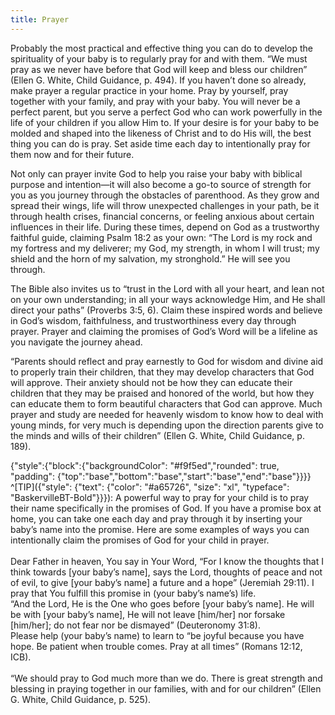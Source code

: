 ```yaml
---
title: Prayer
---
```


Probably the most practical and effective thing you can do to develop the spirituality of your baby is to regularly pray for and with them. “We must pray as we never have before that God will keep and bless our children” (Ellen G. White, Child Guidance, p. 494). If you haven’t done so already, make prayer a regular practice in your home. Pray by yourself, pray together with your family, and pray with your baby. You will never be a perfect parent, but you serve a perfect God who can work powerfully in the life of your children if you allow Him to. If your desire is for your baby to be molded and shaped into the likeness of Christ and to do His will, the best thing you can do is pray. Set aside time each day to intentionally pray for them now and for their future.

Not only can prayer invite God to help you raise your baby with biblical purpose and intention—it will also become a go-to source of strength for you as you journey through the obstacles of parenthood. As they grow and spread their wings, life will throw unexpected challenges in your path, be it through health crises, financial concerns, or feeling anxious about certain influences in their life. During these times, depend on God as a trustworthy faithful guide, claiming Psalm 18:2 as your own: “The Lord is my rock and my fortress and my deliverer; my God, my strength, in whom I will trust; my shield and the horn of my salvation, my stronghold.” He will see you through.

The Bible also invites us to “trust in the Lord with all your heart, and lean not on your own understanding; in all your ways acknowledge Him, and He shall direct your paths” (Proverbs 3:5, 6). Claim these inspired words and believe in God’s wisdom, faithfulness, and trustworthiness every day through prayer. Prayer and claiming the promises of God’s Word will be a lifeline as you navigate the journey ahead.

“Parents should reflect and pray earnestly to God for wisdom and divine aid to properly train their children, that they may develop characters that God will approve. Their anxiety should not be how they can educate their children that they may be praised and honored of the world, but how they can educate them to form beautiful characters that God can approve. Much prayer and study are needed for heavenly wisdom to know how to deal with young minds, for very much is depending upon the direction parents give to the minds and wills of their children” (Ellen G. White, Child Guidance, p. 189).

{"style":{"block":{"backgroundColor": "#f9f5ed","rounded": true, "padding": {"top":"base","bottom":"base","start":"base","end":"base"}}}}
^[TIP]({"style": {"text": {"color": "#a65726", "size": "xl", "typeface": "BaskervilleBT-Bold"}}}): A powerful way to pray for your child is to pray their name specifically in the promises of God. If you have a promise box at home, you can take one each day and pray through it by inserting your baby’s name into the promise. Here are some examples of ways you can intentionally claim the promises of God for your child in prayer.
\
\
Dear Father in heaven, You say in Your Word, “For I know the thoughts that I think towards [your baby’s name], says the Lord, thoughts of peace and not of evil, to give [your baby’s name] a future and a hope” (Jeremiah 29:11). I pray that You fulfill this promise in (your baby’s name’s) life.\
“And the Lord, He is the One who goes before [your baby’s name]. He will be with [your baby’s name], He will not leave [him/her] nor forsake [him/her]; do not fear nor be dismayed” (Deuteronomy 31:8).\
Please help (your baby’s name) to learn to “be joyful because you have hope. Be patient when trouble comes. Pray at all times” (Romans 12:12, ICB).\
\
“We should pray to God much more than we do. There is great strength and blessing in praying together in our families, with and for our children” (Ellen G. White, Child Guidance, p. 525).